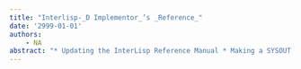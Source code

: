 ```yaml
---
title: "Interlisp-_D Implementor_’s _Reference_"
date: '2999-01-01'
authors: 
    - NA
abstract: "* Updating the InterLisp Reference Manual * Making a SYSOUT, the Loadup process * Writing Renamable Code * How Teleraid works * Low-level Storage Reference and Manipulation Functions * ABC, EXPORTS.ALL, etc. * SYSRECORDS * Installing new DLion microcode * DTigerness vs. DLionness * WHEREIS & the WHEREIS database * Installing New Op-Codes * Creating new DEVICES * VMEM.PURE.STATE * Using Dorado Mufflers & Manifolds (fold into opcodes.tedit?)"
---
```


